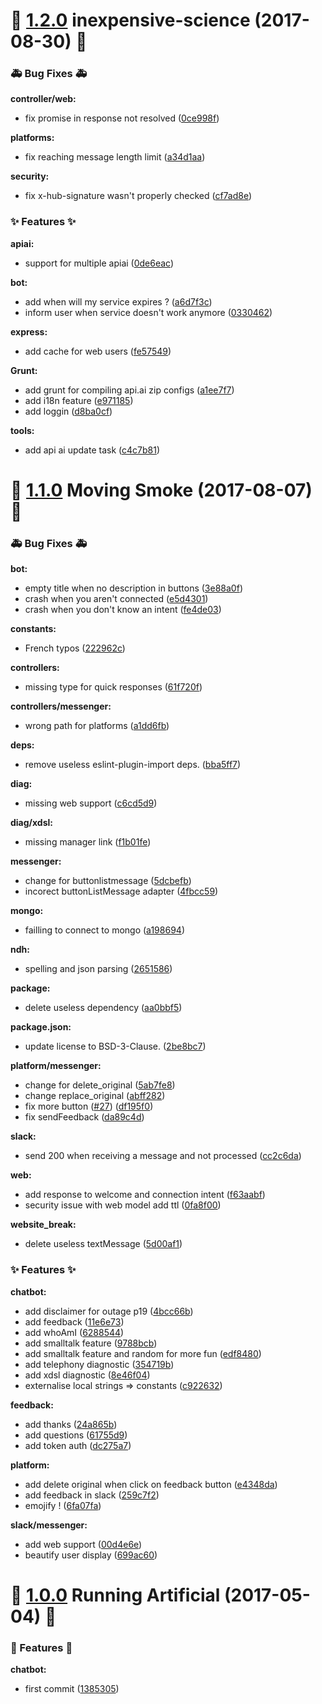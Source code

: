 <a name="1.2.0"></a>
# :gem: [1.2.0](https://github.com/ovh-ux/ovh-chatbot/compare/1.1.0...1.2.0) inexpensive-science (2017-08-30) :gem:


### :ambulance: Bug Fixes :ambulance:

  **controller/web:**

  * fix promise in response not resolved ([0ce998f](https://github.com/ovh-ux/ovh-chatbot/commit/0ce998f))

  **platforms:**

  * fix reaching message length limit ([a34d1aa](https://github.com/ovh-ux/ovh-chatbot/commit/a34d1aa))

  **security:**

  * fix x-hub-signature wasn't properly checked ([cf7ad8e](https://github.com/ovh-ux/ovh-chatbot/commit/cf7ad8e))

### :sparkles: Features :sparkles:

  **apiai:**

  * support for multiple apiai ([0de6eac](https://github.com/ovh-ux/ovh-chatbot/commit/0de6eac))

  **bot:**

  * add when will my service expires ? ([a6d7f3c](https://github.com/ovh-ux/ovh-chatbot/commit/a6d7f3c))
  * inform user when service doesn't work anymore ([0330462](https://github.com/ovh-ux/ovh-chatbot/commit/0330462))

  **express:**

  * add cache for web users ([fe57549](https://github.com/ovh-ux/ovh-chatbot/commit/fe57549))

  **Grunt:**

  * add grunt for compiling api.ai zip configs ([a1ee7f7](https://github.com/ovh-ux/ovh-chatbot/commit/a1ee7f7))
  * add i18n feature ([e971185](https://github.com/ovh-ux/ovh-chatbot/commit/e971185))
  * add loggin ([d8ba0cf](https://github.com/ovh-ux/ovh-chatbot/commit/d8ba0cf))

  **tools:**

  * add api ai update task ([c4c7b81](https://github.com/ovh-ux/ovh-chatbot/commit/c4c7b81))

<a name="1.1.0"></a>
# :gem: [1.1.0](https://github.com/ovh-ux/ovh-chatbot/compare/1.0.0...v1.1.0) Moving Smoke (2017-08-07) :gem:

### :ambulance: Bug Fixes :ambulance:

**bot:**
  * empty title when no description in buttons ([3e88a0f](https://github.com/ovh-ux/ovh-chatbot/commit/3e88a0f))
  * crash when you aren't connected ([e5d4301](https://github.com/ovh-ux/ovh-chatbot/commit/e5d4301))
  * crash when you don't know an intent ([fe4de03](https://github.com/ovh-ux/ovh-chatbot/commit/fe4de03))

**constants:**
  * French typos ([222962c](https://github.com/ovh-ux/ovh-chatbot/commit/222962c))

**controllers:**
  * missing type for quick responses ([61f720f](https://github.com/ovh-ux/ovh-chatbot/commit/61f720f))

**controllers/messenger:**
  * wrong path for platforms ([a1dd6fb](https://github.com/ovh-ux/ovh-chatbot/commit/a1dd6fb))

**deps:**
  * remove useless eslint-plugin-import deps. ([bba5ff7](https://github.com/ovh-ux/ovh-chatbot/commit/bba5ff7))

**diag:**
  * missing web support ([c6cd5d9](https://github.com/ovh-ux/ovh-chatbot/commit/c6cd5d9))

**diag/xdsl:**
  * missing manager link ([f1b01fe](https://github.com/ovh-ux/ovh-chatbot/commit/f1b01fe))

**messenger:**

  * change for buttonlistmessage ([5dcbefb](https://github.com/ovh-ux/ovh-chatbot/commit/5dcbefb))
  * incorect buttonListMessage adapter ([4fbcc59](https://github.com/ovh-ux/ovh-chatbot/commit/4fbcc59))

**mongo:**
  * failling to connect to mongo ([a198694](https://github.com/ovh-ux/ovh-chatbot/commit/a198694))

**ndh:**
  * spelling and json parsing ([2651586](https://github.com/ovh-ux/ovh-chatbot/commit/2651586))

**package:**
  * delete useless dependency ([aa0bbf5](https://github.com/ovh-ux/ovh-chatbot/commit/aa0bbf5))

**package.json:**
  * update license to BSD-3-Clause. ([2be8bc7](https://github.com/ovh-ux/ovh-chatbot/commit/2be8bc7))

**platform/messenger:**

  * change for delete_original ([5ab7fe8](https://github.com/ovh-ux/ovh-chatbot/commit/5ab7fe8))
  * change replace_original ([abff282](https://github.com/ovh-ux/ovh-chatbot/commit/abff282))
  * fix more button ([#27](https://github.com/ovh-ux/ovh-chatbot/issues/27)) ([df195f0](https://github.com/ovh-ux/ovh-chatbot/commit/df195f0))
  * fix sendFeedback ([da89c4d](https://github.com/ovh-ux/ovh-chatbot/commit/da89c4d))

**slack:**
  * send 200 when receiving a message and not processed ([cc2c6da](https://github.com/ovh-ux/ovh-chatbot/commit/cc2c6da))

**web:**
  * add response to welcome and connection intent ([f63aabf](https://github.com/ovh-ux/ovh-chatbot/commit/f63aabf))
  * security issue with web model add ttl ([0fa8f00](https://github.com/ovh-ux/ovh-chatbot/commit/0fa8f00))

**website_break:**
  * delete useless textMessage ([5d00af1](https://github.com/ovh-ux/ovh-chatbot/commit/5d00af1))


### :sparkles: Features :sparkles:

**chatbot:**
  * add disclaimer for outage p19 ([4bcc66b](https://github.com/ovh-ux/ovh-chatbot/commit/4bcc66b))
  * add feedback ([11e6e73](https://github.com/ovh-ux/ovh-chatbot/commit/11e6e73))
  * add whoAmI ([6288544](https://github.com/ovh-ux/ovh-chatbot/commit/6288544))
  * add smalltalk feature ([9788bcb](https://github.com/ovh-ux/ovh-chatbot/commit/9788bcb))
  * add smalltalk feature and random for more fun ([edf8480](https://github.com/ovh-ux/ovh-chatbot/commit/edf8480))
  * add telephony diagnostic ([354719b](https://github.com/ovh-ux/ovh-chatbot/commit/354719b))
  * add xdsl diagnostic ([8e46f04](https://github.com/ovh-ux/ovh-chatbot/commit/8e46f04))
  * externalise local strings => constants ([c922632](https://github.com/ovh-ux/ovh-chatbot/commit/c922632))

**feedback:**
  * add thanks ([24a865b](https://github.com/ovh-ux/ovh-chatbot/commit/24a865b))
  * add questions ([61755d9](https://github.com/ovh-ux/ovh-chatbot/commit/61755d9))
  * add token auth ([dc275a7](https://github.com/ovh-ux/ovh-chatbot/commit/dc275a7))

**platform:**
  * add delete original when click on feedback button ([e4348da](https://github.com/ovh-ux/ovh-chatbot/commit/e4348da))
  * add feedback in slack ([259c7f2](https://github.com/ovh-ux/ovh-chatbot/commit/259c7f2))
  * emojify ! ([6fa07fa](https://github.com/ovh-ux/ovh-chatbot/commit/6fa07fa))

**slack/messenger:**
  * add web support ([00d4e6e](https://github.com/ovh-ux/ovh-chatbot/commit/00d4e6e))
  * beautify user display ([699ac60](https://github.com/ovh-ux/ovh-chatbot/commit/699ac60))


<a href="1.0.0"></a>
# :gem: [1.0.0](https://github.com/ovh-ux/ovh-chatbot/tree/1.0.0) Running Artificial (2017-05-04) :gem:
### :tada: Features :tada:

**chatbot:**
  * first commit ([1385305](https://github.com/ovh-ux/ovh-chatbot/commit/1385305))
